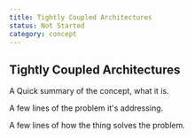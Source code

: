 ```yaml
---
title: Tightly Coupled Architectures
status: Not Started
category: concept
---
```

## Tightly Coupled Architectures

A Quick summary of the concept, what it is.

A few lines of the problem it's addressing.

A few lines of how the thing solves the problem.


